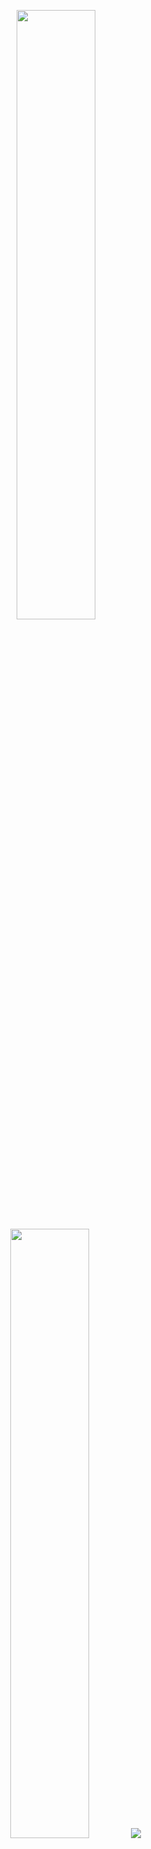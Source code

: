<p align="center">
  <img height="50%" width="auto" src="https://github-readme-stats.vercel.app/api?username=aryanc1027&show_icons=true&count_private=true&theme=darcula&hide_border=true&hide=contribs&bg_color=00000000">
  <img height="50%" width="auto" src="https://github-readme-stats.vercel.app/api/top-langs/?username=aryanc1027&layout=compact&hide_border=true&theme=darcula&bg_color=00000000&langs_count=6&hide=jupyter%20notebook,tex,css,php">
  <img src="https://github-readme-streak-stats.herokuapp.com?user=aryanc1027&theme=darcula&hide_border=true&background=FFFFFF00">
  <br>
</p>
